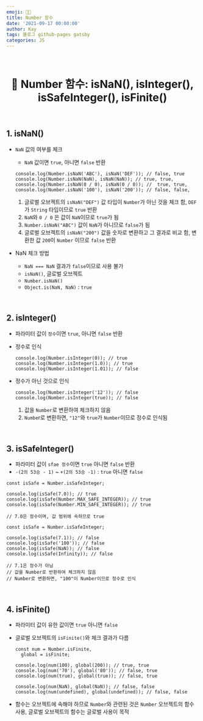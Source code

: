 ```yaml
---
emoji: 👨‍💻
title: Number 함수
date: '2021-09-17 00:00:00'
author: Kay
tags: 블로그 github-pages gatsby
categories: JS
---
```


<br>

<h1 align="center">
  👋  Number 함수: isNaN(), isInteger(), isSafeInteger(), isFinite()
</h1>

<br>

## 1. isNaN()

- `NaN` 값의 여부를 체크

  - `NaN` 값이면 `true`, 아니면 `false` 반환

  ```tsx
  console.log(Number.isNaN('ABC'), isNaN('DEF')); // false, true
  console.log(Number.isNaN(NaN), isNaN(NaN)); // true, true,
  console.log(Number.isNaN(0 / 0), isNaN(0 / 0)); //  true, true,
  console.log(Number.isNaN('100'), isNaN('200')); // false, false,
  ```

  1. 글로벌 오브젝트의 `isNaN("DEF")` 값 타입이 `Number`가 아닌 것을 체크 함, `DEF`가 `String` 타입이므로 `true` 반환
  2. `NaN`와 `0 / 0` 은 값이 `NaN`이므로 `true`가 됨
  3. `Number.isNaN("ABC")` 값이 `NaN`가 아니므로 `false`가 됨
  4. 글로벌 오브젝트의 `isNaN("200")` 값을 숫자로 변환하고 그 결과로 비교 함, 변환한 값 `200`이 `Number` 이므로 `false` 반환

- NaN 체크 방법
  - `NaN === NaN` 결과가 `false`이므로 사용 불가
  - `isNaN()`, 글로벌 오브젝트
  - `Number.isNaN()`
  - `Object.is(NaN, NaN)` : `true`

<br>

## 2. isInteger()

- 파라미터 값이 `정수`이면 `true`, 아니면 `false` 반환
- 정수로 인식

  ```tsx
  console.log(Number.isInteger(0)); // true
  console.log(Number.isInteger(1.0)); // true
  console.log(Number.isInteger(1.01)); // false
  ```

- 정수가 아닌 것으로 인식

  ```tsx
  console.log(Number.isInteger('12')); // false
  console.log(Number.isInteger(true)); // false
  ```

  1. 값을 `Number`로 변환하여 체크하지 않음
  2. `Numbe`r로 변환하면, `"12"`와 `true`가 `Number`이므로 정수로 인식됨

<br>

## 3. isSafeInteger()

- 파라미터 값이 `sfae 정수`이면 `true` 아니면 `false` 반환
- `-(2의 53승 - 1)` ~ `+(2의 53승 -1)` : `true` 아니면 `false`

```tsx
const isSafe = Number.isSafeInteger;

console.log(isSafe(7.0)); // true
console.log(isSafe(Number.MAX_SAFE_INTEGER)); // true
console.log(isSafe(Number.MIN_SAFE_INTEGER)); // true

// 7.0은 정수이며, 값 범위에 속하므로 true
```

```tsx
const isSafe = Number.isSafeInteger;

console.log(isSafe(7.1)); // false
console.log(isSafe('100')); // false
console.log(isSafe(NaN)); // false
console.log(isSafe(Infinity)); // false

// 7.1은 정수가 아님
// 값을 Number로 반환하여 체크하지 않음
// Number로 변환하면, "100"이 Number이므로 정수로 인식
```

<br>

## 4. isFinite()

- 파라미터 값이 유한 값이면 `true` 아니면 `false`
- 글로벌 오브젝트의 `isFinite()`와 체크 결과가 다름

  ```tsx
  const num = Number.isFinite,
    global = isFinite;

  console.log(num(100), global(200)); // true, true
  console.log(num('70'), global('80')); // false, true
  console.log(num(true), global(true)); // false, true

  console.log(num(NaN), global(NaN)); // false, false
  console.log(num(undefined), global(undefined)); // false, false
  ```

- 함수는 오브젝트에 속해야 하므로 `Number`와 관련된 것은 `Number` 오브젝트의 함수 사용, 글로벌 오브젝트의 함수는 글로벌 사용이 목적

```toc

```
